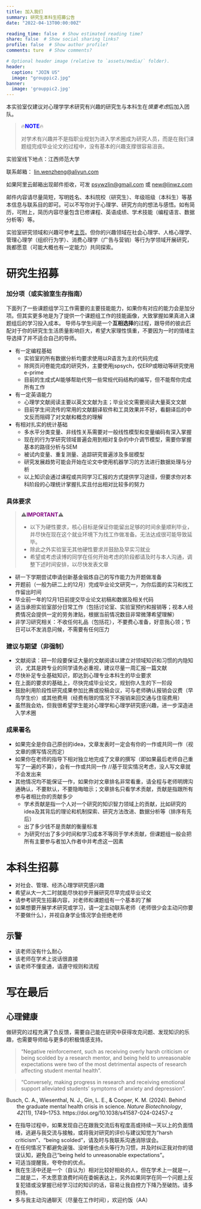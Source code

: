 ```yaml
---
title: 加入我们
summary: 研究生本科生招募公告
date: "2022-04-13T00:00:00Z"

reading_time: false  # Show estimated reading time?
share: false  # Show social sharing links?
profile: false  # Show author profile?
comments: ture  # Show comments?

# Optional header image (relative to `assets/media/` folder).
header:
  caption: "JOIN US"
  image: "grouppic2.jpg"
banner:
  image: 'grouppic2.jpg'
---
```


本实验室仅建议对心理学学术研究有兴趣的研究生与本科生在*慎重考虑*后加入团队。

> 🔥<span style="color:blue">**NOTE**</span>🔥
> 
> 对学术有兴趣并不是指职业规划为进入学术圈成为研究人员，而是在我们课题组完成毕业论文的过程中，没有基本的兴趣支撑很容易沮丧。

实验室线下地点：江西师范大学

联系邮箱： [lin.wenzheng@aliyun.com](lin.wenzheng@aliyun.com)

如果阿里云邮箱出现邮件拒收，可发 [psywzlin@gmail.com](psywzlin@gmail.com) 或 [new@linwz.com](new@linwz.com)

邮件内容请尽量简短，写明姓名、本科院校（研究生）、年级班级（本科生）等基本信息与联系目的即可。可以不写你对于心理学、研究方向的想法与感悟。如有简历，可附上，简历内容尽量包含已修课程、英语成绩、学术技能（编程语言、数据分析等）等。

实验室研究领域和兴趣可参考[主页](https://www.linwz.com/#about)。但你的兴趣领域在社会心理学、人格心理学、管理心理学（组织行为学）、消费心理学（广告与营销）等行为学领域开展研究，我都愿意（可能大概也有一定能力）共同探索。

# 研究生招募

### 加分项（或实验室生存指南）
下面列了一些课题组学习工作需要的主要技能能力，如果你有对应的能力会是加分项。但其实更多地是为了提供一个课题组工作的技能画像，大致掌握如果真进入课题组后的学习投入成本。
导师与学生间是一个**互相选择**的过程，跟导师的彼此匹配对于你的研究生生活质量影响巨大，希望大家理性慎重，不要因为一时的情绪主导选择了并不适合自己的导师。
- 有一定编程基础
  - 实验室的所有数据分析均要求使用以R语言为主的代码完成
  - 除网页问卷能完成的研究外，主要使用jspsych，仅ERP或眼动等研究使用e-prime
  - 目前的生成式AI能够帮助代劳一些常规代码结构的编写，但不能帮你完成所有工作
- 有一定英语能力
  - 心理学文献阅读主要以英文文献为主；毕业论文需要阅读大量英文文献
  - 目前学生间流传的常用的文献翻译软件和工具效果并不好，看翻译后的中文反而阻碍了对文献和概念的理解
- 有相对扎实的统计基础
  - 多水平分类变量、非线性关系需要对一般线性模型和变量编码有深入掌握
  - 现在的行为学研究领域普遍会用到相对复杂的中介调节模型，需要你掌握基本的路径分析与SEM
  - 被试内变量、重复测量、追踪研究普遍涉及多层模型
  - 研究发展趋势可能会开始在论文中使用机器学习的方法进行数据处理与分析
  - 以上知识会通过课程或共同学习汇报的方式提供学习途径，但要求你对本科阶段的心理统计掌握扎实且付出相对比较多的努力

### 具体要求
> ⚠️<span style="color:purple">**IMPORTANT**</span>⚠️
> 
> - 以下为硬性要求，核心目标是保证你能留出足够的时间余量顺利毕业，并尽快在现在这个就业环境下为找工作做准备。无法达成很可能导致延毕。
> - 除此之外实验室无其他硬性要求并鼓励及早实习就业
> - 希望或考虑读博的同学在任何开始考虑的阶段都请及时与本人沟通，调整下述时间安排，以尽快发表文章

- 研一下学期尝试申请创新基金锻炼自己的写作能力为开题做准备
- 开题前（一般为研二上的12月）完成毕业论文研究一，为你后面的实习和找工作留出时间
- 毕业前一年的12月1日前提交毕业论文初稿和数据及相关代码
- 适当承担实验室部分日常工作（包括讨论室、实验室预约和报销等；视本人经费情况会提供一定的劳务津贴，根据当前情况数目非常微薄希望理解）
- 非学习研究相关：不收任何礼品（包括花），不要费心准备，好意我心领；节日可以不发消息问候，不需要有任何压力

### 建议与期望（非强制）
- 文献阅读：研一阶段要保证大量的文献阅读以建立对领域知识和习惯的内隐知识，尤其是跨专业的同学请务必重视，建议尽量一周汇报一篇文献
- 尽快补足专业基础知识，即达到心理专业本科生的毕业要求
- 在上面的要求的基础上，尽快完成毕业论文，规划你人生的下一阶段
- 鼓励利用阶段性研究成果参加比赛或投稿会议，可与老师确认报销会议费（早鸟学生价）或其他费用（经费有限的情况下不报销来回交通与住宿费用）
- 虽然我会劝，但我很希望学生能对心理学和心理学研究感兴趣，进一步深造进入学术圈

### 成果署名
- 如果完全是你自己原创的idea，文章发表时一定会有你的一作或共同一作（视文章的撰写情况而定）
- 如果你在老师的指导下相对独立地完成了文章的撰写（即如果最后老师自己重写了一遍的不算），会有一作或共同一作 //基于现实情况考虑，没人写文章就不会发出来
- 其他情况均不能保证一作，如果你对文章排名非常看重，请全程与老师明牌沟通确认，不要默认，不要隐晦暗示；文章排名只看学术贡献，贡献是指跟所有参与者相比你的贡献多少
  - 学术贡献是指一个人对一个研究的知识智力领域上的贡献，比如研究的idea及其背后的理论和机制探索、研究方法改进、数据分析等（排序有先后）
  - 出了多少钱不是贡献的衡量标准
  - 为研究付出了多少时间和学习成本不等同于学术贡献，但课题组一般会把所有主要参与者加入作者中并考虑这一因素 

# 本科生招募
- 对社会、管理、经济心理学研究感兴趣
- 希望从大一大二时就能尽快初步开展研究尽早完成毕业论文
- 请参考研究生招募内容，对老师和课题组有一个基本的了解
- 如果想要开展学术研究或学习，请一定主动联系老师（老师很少会主动问你要不要做什么），并视自身学业情况学会拒绝老师

## 示警
- 该老师没有什么耐心
- 该老师在学术上说话很直接
- 该老师不懂变通，请遵守规则和流程

# 写在最后
## 心理健康

做研究的过程充满了负反馈，需要自己能在研究中获得攻克问题、发现知识的乐趣，也需要导师给与更多的积极情感支持。

> “Negative reinforcement, such as receiving overly harsh criticism or being scolded by a research mentor, and being held to unreasonable expectations were two of the most detrimental aspects of research affecting student mental health”.

> “Conversely, making progress in research and receiving emotional support alleviated students’ symptoms of anxiety and depression”.

<p style="padding-left: 2em; text-indent: -2em;">
Busch, C. A., Wiesenthal, N. J., Gin, L. E., & Cooper, K. M. (2024). Behind the graduate mental health crisis in science. <i>Nature Biotechnology</i>, <i>42</i>(11), 1749–1753. https://doi.org/10.1038/s41587-024-02457-z
</p>


- 在指导过程中，如果发现自己在跟我交流后有程度高或持续一天以上的负面情绪，逃避与我交流与接触，或将我对研究的评价与建议知觉为“harsh criticism”、“being scolded”，请及时与我联系沟通消除误会。
- 在任何情况下都避免逞强、没听懂也点头等行为习惯，并及时纠正我对你的错误认知，避免自己“being held to unreasonable expectations”。
- 可适当提醒我，夸夸你的优点。
- 我在生活中还是一个（自认为）相对比较好相处的人，但在学术上一就是一，二就是二，不太愿意浪费时间在委婉表达上，另外如果同学在同一个问题上反复犯错或没掌握已经学习过的知识的话，容易让我自控力下降乃至破防。请多担待。
- 多与我主动沟通聊天（尽量在工作时间），欢迎约饭（AA）
